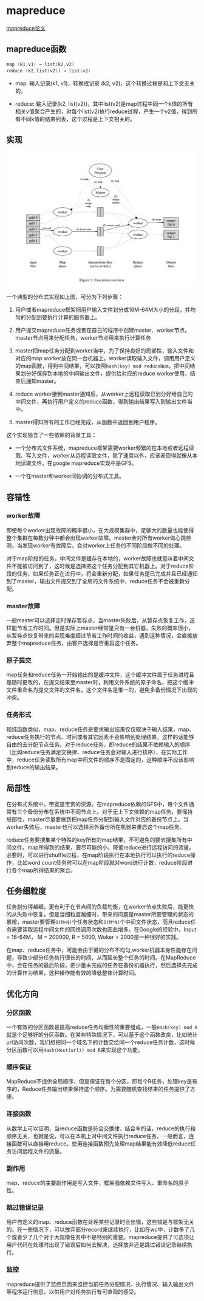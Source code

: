 # mapreduce

[mapreduce论文](https://pdos.csail.mit.edu/6.824/papers/mapreduce.pdf)

## mapreduce函数

```cpp
map (k1,v1) → list(k2,v2)
reduce (k2,list(v2)) → list(v2)
```

* map: 输入记录(k1, v1)，转换成记录 (k2, v2)，这个转换过程是和上下文无关的。

* reduce: 输入记录(k2, list(v2))，其中list(v2)是map过程中同一个k值的所有相关v值聚合产生的，对每个list(v2)执行reduce过程，产生一个v2值，得到所有不同k值的结果列表，这个过程是上下文相关的。

## 实现

![overview](./img/mapreduce-impl.png)

一个典型的分布式实现如上图，可分为下列步骤：

1. 用户或者mapreduce框架把用户输入文件划分成16M-64M大小的分段，并均匀的分配到要执行计算的服务器上。

2. 用户提交mapreduce任务或者在自己的程序中创建master、worker节点。master节点用来分配任务，worker节点用来执行计算任务

3. master把map任务分配到worker当中，为了保持良好的局部性，输入文件和对应的map worker放在同一台机器上。worker读取输入文件，调用用户定义的map函数，得到中间结果，可以按照`hash(key) mod reduceNum`，把中间结果划分好保存到本地的中间输出文件，提供给对应的reduce worker使用，结束后通知master。

4. reduce worker接到master通知后，从worker上远程读取已划分好给自己的中间文件，再执行用户定义的reduce函数，得到输出结果写入到输出文件当中。

5. master得知所有的工作已经完成，从函数中返回到用户程序。

这个实现隐含了一些依赖的背景工具：

* 一个分布式文件系统，mapreduce框架需要worker频繁的在本地或者远程读取、写入文件，worker从远程读取文件，除了速度以外，应该表现得就像从本地读取文件。在google mapreduce实现中是GFS。

* 一个在master和worker间协调的分布式工具。

## 容错性

### worker故障

即使每个worker出现故障的概率很小，在大规模集群中，足够大的数量也能使得整个集群在每数分钟中都会出现worker故障。master会对所有worker做心跳检测，当发现worker有故障后，会对worker上任务的不同阶段做不同的处理。

对于map阶段的任务，中间文件是缓存在本地的，worker故障也就意味着中间文件不能被访问到了，这时候是选择把这个任务分配到其它机器上。对于reduce阶段的任务，如果任务正在进行中，将会重新分配，如果任务是已完成并且已经通知到了master，输出文件提交到了全局的文件系统中，reduce任务不会被重新分配。

### master故障

一般master可以选择定时保存暂存点，当master失败后，从暂存点恢复工作，这样能节省工作时间。但是实际上master经常是只有一台机器，失败的概率很小，从暂存点恢复带来的实现难度超过节省工作时间的收益，遇到这种情况，会直接放弃整个mapreduce任务，由客户选择是否重启这个任务。

### 原子提交

map任务和reduce任务一开始输出的是缓冲文件，这个缓冲文件属于任务进程且是随时更改的，在提交结果至master时，利用文件系统的原子命名，把这个缓冲文件重命名为提交文件的文件名，这个文件名是惟一的，避免多备份情况下出现的冲突。

### 任务形式

和纯函数类似，map、reduce任务是要求输出结果仅仅取决于输入结果，map、reduce任务执行的节点、时间或者其它因素不会影响到处理结果，这样的话能够自由的去分配节点任务。对于reduce任务，即reduce的结果不依赖输入的顺序（比如reduce任务满足交换律、reduce任务会对输入进行排序），在实际工作中，reduce任务读取所有map中间文件的顺序不是固定的，这种顺序不应该影响到reduce的输出结果。

## 局部性

在分布式系统中，带宽是宝贵的资源。在mapreduce依赖的GFS中，每个文件通常有三个备份分布在系统中不同节点上。对于无上下文依赖的map任务，要保持局部性，master尽量要做到把map任务分配到输入文件对应的备份节点上。当worker失败后，master也可以选择另外备份所在机器来重启这个map任务。

reduce任务要搜集某个特殊的key所有的map结果，不可避免的要去搜集所有中间文件。map所得到的结果，要尽可能的小，降低reduce进行远程访问的流量。必要时，可以进行shuffle过程，在map阶段执行在本地执行可以执行的reduce操作，比如word count任务时可以在map阶段就对word进行计数，reduce阶段进行各个map所得结果的聚合。

## 任务细粒度

任务划分得越细，更有利于在节点间的负载均衡，在worker节点失败后，能更快的从失败中恢复。但是当细粒度越细时，带来的问题是master所要管理的状态的暴增，master要管理`O(M+N)`个任务状态和`O(M*N)`个中间文件状态，而且reduce任务需要读取远程中间文件的网络调用次数也因此增多。在Google的经验中，Input = 16-64M， M = 200000, R = 5000, Woker = 2000是一种很好的实践。

在map、reduce任务中，可能会由于键的分布不均匀,worker机器本身性能存在问题，导致少部分任务执行很长的时间，从而延长整个任务的时间。在MapReduce中，会在任务的最后阶段，把少量未完成的任务在备份机器执行，然后选择先完成的计算作为结果，这种操作能有效的降低整体计算时间。

## 优化方向

### 分区函数

一个有效的分区函数是提高reduce任务均衡性的重要组成，一般`Hash(key) mod R`就是个足够好的分区函数。在某些特殊情况下，可以基于这个函数改良，比如统计url访问次数，我们想把同一个域名下的计数交给同一个reduce任务计数，这时候分区函数可以用`Hash(Host(url)) mod R`来实现这个功能。

### 顺序保证

MapReduce不提供全局顺序，但是保证在每个分区，即每个R任务，处理key是有序的，Reduce任务输出结果保持这个顺序。为需要随机查找结果的任务提供了方便。

### 连接函数

从数学上可以证明，当reduce函数是符合交换律、结合率的话，reduce的执行和顺序无关，也就是说，可以在本机上对中间文件执行reduce任务。一般而言，连接函数可以直接用reduce。使用连接函数预先处理map结果能有效降低reduce任务访问远程文件的流量。

### 副作用

map、reduce的主要副作用是写入文件，框架强依赖文件写入、重命名的原子性。

### 跳过错误记录

用户自定义的map、reduce函数在处理某些记录时会出错，这些错是与框架无关的。在一些情况下，可以放弃部分record来继续执行，比如在wc中，计数多了几个或者少了几个对于大规模任务中不是特别的重要。mapreduce提供了可选项让用户代码在处理时出现了错误后如何去解决，选择放弃还是跳过错误记录继续执行。

### 监控

mapreduce提供了监控页面来监控当前任务分配情况、执行情况、输入输出文件等程序运行信息，以供用户对任务执行有可直观的感受。
